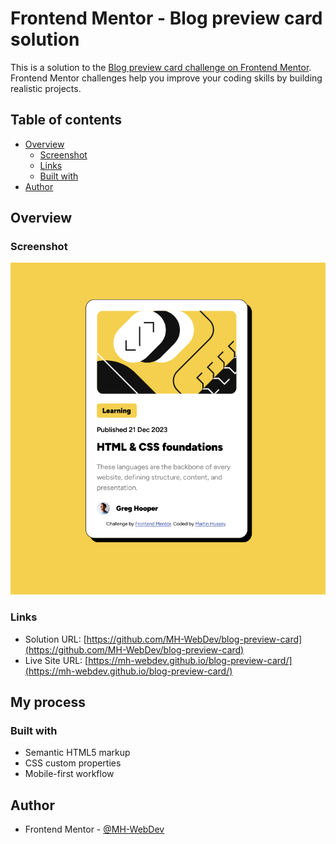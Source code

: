 # Frontend Mentor - Blog preview card solution

This is a solution to the [Blog preview card challenge on Frontend Mentor](https://www.frontendmentor.io/challenges/blog-preview-card-ckPaj01IcS). Frontend Mentor challenges help you improve your coding skills by building realistic projects. 

## Table of contents

- [Overview](#overview)
  - [Screenshot](#screenshot)
  - [Links](#links)
  - [Built with](#built-with)
- [Author](#author)


## Overview

### Screenshot

![](./design/Screenshot.png)

### Links

- Solution URL: [https://github.com/MH-WebDev/blog-preview-card](https://github.com/MH-WebDev/blog-preview-card)
- Live Site URL: [https://mh-webdev.github.io/blog-preview-card/](https://mh-webdev.github.io/blog-preview-card/)

## My process

### Built with

- Semantic HTML5 markup
- CSS custom properties
- Mobile-first workflow


## Author

- Frontend Mentor - [@MH-WebDev](https://www.frontendmentor.io/profile/MH-WebDev)

